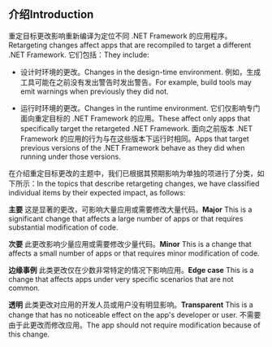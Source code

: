 ## <a name="introduction"></a><span data-ttu-id="671e3-101">介绍</span><span class="sxs-lookup"><span data-stu-id="671e3-101">Introduction</span></span>
<span data-ttu-id="671e3-102">重定目标更改影响重新编译为定位不同 .NET Framework 的应用程序。</span><span class="sxs-lookup"><span data-stu-id="671e3-102">Retargeting changes affect apps that are recompiled to target a different .NET Framework.</span></span> <span data-ttu-id="671e3-103">它们包括：</span><span class="sxs-lookup"><span data-stu-id="671e3-103">They include:</span></span>

* <span data-ttu-id="671e3-104">设计时环境的更改。</span><span class="sxs-lookup"><span data-stu-id="671e3-104">Changes in the design-time environment.</span></span> <span data-ttu-id="671e3-105">例如，生成工具可能在之前没有发出警告时发出警告。</span><span class="sxs-lookup"><span data-stu-id="671e3-105">For example, build tools may emit warnings when previously they did not.</span></span>

* <span data-ttu-id="671e3-106">运行时环境的更改。</span><span class="sxs-lookup"><span data-stu-id="671e3-106">Changes in the runtime environment.</span></span> <span data-ttu-id="671e3-107">它们仅影响专门面向重定目标的 .NET Framework 的应用。</span><span class="sxs-lookup"><span data-stu-id="671e3-107">These affect only apps that specifically target the retargeted .NET Framework.</span></span> <span data-ttu-id="671e3-108">面向之前版本 .NET Framework 的应用的行为与在这些版本下运行时相同。</span><span class="sxs-lookup"><span data-stu-id="671e3-108">Apps that target previous versions of the .NET Framework behave as they did when running under those versions.</span></span>

<span data-ttu-id="671e3-109">在介绍重定目标更改的主题中，我们已根据其预期影响为单独的项进行了分类，如下所示：</span><span class="sxs-lookup"><span data-stu-id="671e3-109">In the topics that describe retargeting changes, we have classified individual items by their expected impact, as follows:</span></span>

<span data-ttu-id="671e3-110">**主要** 这是显著的更改，可影响大量应用或需要修改大量代码。</span><span class="sxs-lookup"><span data-stu-id="671e3-110">**Major** This is a significant change that affects a large number of apps or that requires substantial modification of code.</span></span>

<span data-ttu-id="671e3-111">**次要** 此更改影响少量应用或需要修改少量代码。</span><span class="sxs-lookup"><span data-stu-id="671e3-111">**Minor** This is a change that affects a small number of apps or that requires minor modification of code.</span></span>

<span data-ttu-id="671e3-112">**边缘事例** 此类更改仅在少数非常特定的情况下影响应用。</span><span class="sxs-lookup"><span data-stu-id="671e3-112">**Edge case** This is a change that affects apps under very specific scenarios that are not common.</span></span>

<span data-ttu-id="671e3-113">**透明** 此类更改对应用的开发人员或用户没有明显影响。</span><span class="sxs-lookup"><span data-stu-id="671e3-113">**Transparent** This is a change that has no noticeable effect on the app's developer or user.</span></span> <span data-ttu-id="671e3-114">不需要由于此更改而修改应用。</span><span class="sxs-lookup"><span data-stu-id="671e3-114">The app should not require modification because of this change.</span></span>
